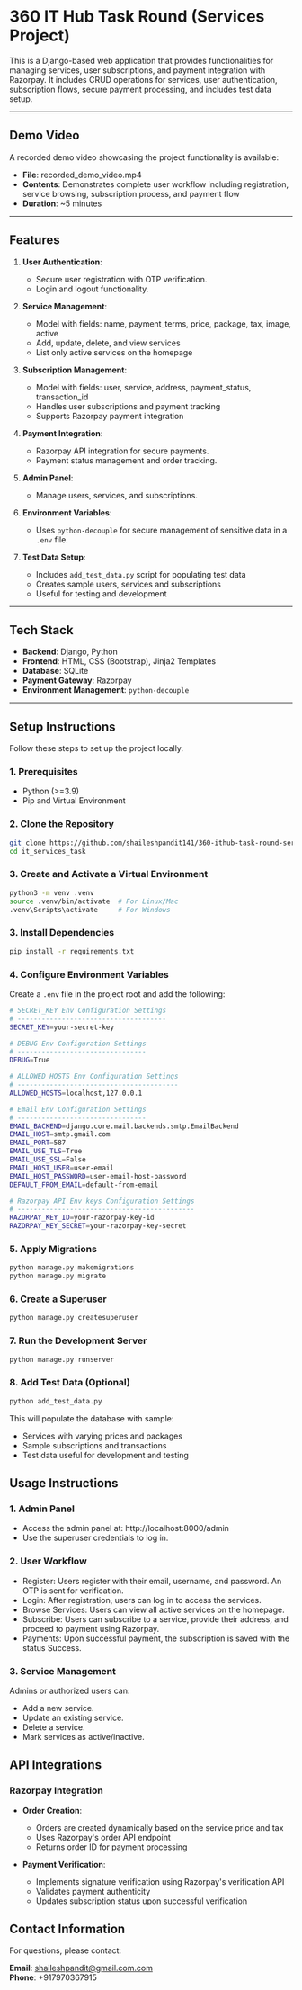 # **360 IT Hub Task Round (Services Project)**

This is a Django-based web application that provides functionalities for managing services,
user subscriptions, and payment integration with Razorpay. It includes CRUD operations for services, 
user authentication, subscription flows, secure payment processing, and includes test data setup.

---

## **Demo Video**

A recorded demo video showcasing the project functionality is available:
- **File**: recorded_demo_video.mp4
- **Contents**: Demonstrates complete user workflow including registration, service browsing,
subscription process, and payment flow
- **Duration**: ~5 minutes

---

## **Features**

1. **User Authentication**:
   - Secure user registration with OTP verification.
   - Login and logout functionality.

2. **Service Management**:
   - Model with fields: name, payment_terms, price, package, tax, image, active
   - Add, update, delete, and view services
   - List only active services on the homepage

3. **Subscription Management**:
   - Model with fields: user, service, address, payment_status, transaction_id
   - Handles user subscriptions and payment tracking
   - Supports Razorpay payment integration

4. **Payment Integration**:
   - Razorpay API integration for secure payments.
   - Payment status management and order tracking.

5. **Admin Panel**:
   - Manage users, services, and subscriptions.

6. **Environment Variables**:
   - Uses `python-decouple` for secure management of sensitive data in a `.env` file.

7. **Test Data Setup**:
   - Includes `add_test_data.py` script for populating test data
   - Creates sample users, services and subscriptions
   - Useful for testing and development

---

## **Tech Stack**

- **Backend**: Django, Python
- **Frontend**: HTML, CSS (Bootstrap), Jinja2 Templates
- **Database**: SQLite
- **Payment Gateway**: Razorpay
- **Environment Management**: `python-decouple`

---

## **Setup Instructions**

Follow these steps to set up the project locally.

### **1. Prerequisites**
- Python (>=3.9)
- Pip and Virtual Environment

### **2. Clone the Repository**
```bash
git clone https://github.com/shaileshpandit141/360-ithub-task-round-services.git
cd it_services_task
```

### **3. Create and Activate a Virtual Environment**
```bash
python3 -m venv .venv
source .venv/bin/activate  # For Linux/Mac
.venv\Scripts\activate     # For Windows
```

### **3. Install Dependencies**
```bash
pip install -r requirements.txt
```

### **4. Configure Environment Variables**
Create a `.env` file in the project root and add the following:
```bash
# SECRET_KEY Env Configuration Settings
# -------------------------------------
SECRET_KEY=your-secret-key

# DEBUG Env Configuration Settings
# --------------------------------
DEBUG=True

# ALLOWED_HOSTS Env Configuration Settings
# ----------------------------------------
ALLOWED_HOSTS=localhost,127.0.0.1

# Email Env Configuration Settings
# --------------------------------
EMAIL_BACKEND=django.core.mail.backends.smtp.EmailBackend
EMAIL_HOST=smtp.gmail.com
EMAIL_PORT=587
EMAIL_USE_TLS=True
EMAIL_USE_SSL=False
EMAIL_HOST_USER=user-email
EMAIL_HOST_PASSWORD=user-email-host-password
DEFAULT_FROM_EMAIL=default-from-email

# Razorpay API Env keys Configuration Settings
# --------------------------------------------
RAZORPAY_KEY_ID=your-razorpay-key-id
RAZORPAY_KEY_SECRET=your-razorpay-key-secret
```

### **5. Apply Migrations**
```bash
python manage.py makemigrations
python manage.py migrate
```

### **6. Create a Superuser**
```bash
python manage.py createsuperuser
```

### **7. Run the Development Server**
```bash
python manage.py runserver
```

### **8. Add Test Data (Optional)**
```bash
python add_test_data.py
```
This will populate the database with sample:
- Services with varying prices and packages
- Sample subscriptions and transactions
- Test data useful for development and testing

## **Usage Instructions**

### **1. Admin Panel**
- Access the admin panel at: http://localhost:8000/admin
- Use the superuser credentials to log in.

### **2. User Workflow**
- Register: Users register with their email, username, and password. An OTP is sent for verification.
- Login: After registration, users can log in to access the services.
- Browse Services: Users can view all active services on the homepage.
- Subscribe: Users can subscribe to a service, provide their address, and proceed to payment using Razorpay.
- Payments: Upon successful payment, the subscription is saved with the status Success.

### **3. Service Management**
Admins or authorized users can:
- Add a new service.
- Update an existing service.
- Delete a service.
- Mark services as active/inactive.

## **API Integrations**

### **Razorpay Integration**
- **Order Creation**:
  - Orders are created dynamically based on the service price and tax
  - Uses Razorpay's order API endpoint
  - Returns order ID for payment processing

- **Payment Verification**:
  - Implements signature verification using Razorpay's verification API
  - Validates payment authenticity
  - Updates subscription status upon successful verification

## **Contact Information**

For questions, please contact:

**Email**: shaileshpandit@gmail.com.com\
**Phone**: +917970367915
